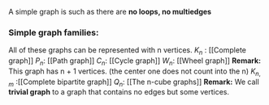 A simple graph is such as there are **no loops, no multiedges**
### Simple graph families: 
All of these graphs can be represented with n vertices. 
$K_n$ : [[Complete graph]]
$P_n$: [[Path graph]]
$C_n$: [[Cycle graph]]
$W_n$: [[Wheel graph]]
	**Remark:** This graph has n + 1 vertices. (the center one does not count into the n)
$K_{n,m}$ :[[Complete bipartite graph]]
$Q_n$: [[The n-cube graphs]]
**Remark:** We call **trivial graph** to a graph that contains no edges but some vertices. 